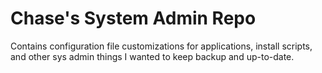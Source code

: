 # Chase's System Admin Repo
Contains configuration file customizations for applications, install scripts, and other sys admin things I wanted to keep backup and up-to-date.
